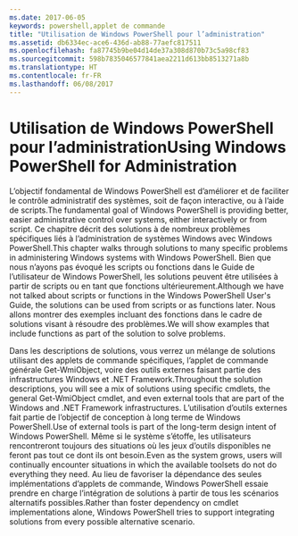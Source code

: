 ```yaml
---
ms.date: 2017-06-05
keywords: powershell,applet de commande
title: "Utilisation de Windows PowerShell pour l’administration"
ms.assetid: db6334ec-ace6-436d-ab88-77aefc817511
ms.openlocfilehash: fa87745b9be04d14de37a308d870b73c5a98cf83
ms.sourcegitcommit: 598b7835046577841aea2211d613bb8513271a8b
ms.translationtype: HT
ms.contentlocale: fr-FR
ms.lasthandoff: 06/08/2017
---
```

# <a name="using-windows-powershell-for-administration"></a><span data-ttu-id="135e5-103">Utilisation de Windows PowerShell pour l’administration</span><span class="sxs-lookup"><span data-stu-id="135e5-103">Using Windows PowerShell for Administration</span></span>
<span data-ttu-id="135e5-104">L’objectif fondamental de Windows PowerShell est d’améliorer et de faciliter le contrôle administratif des systèmes, soit de façon interactive, ou à l’aide de scripts.</span><span class="sxs-lookup"><span data-stu-id="135e5-104">The fundamental goal of Windows PowerShell is providing better, easier administrative control over systems, either interactively or from script.</span></span> <span data-ttu-id="135e5-105">Ce chapitre décrit des solutions à de nombreux problèmes spécifiques liés à l’administration de systèmes Windows avec Windows PowerShell.</span><span class="sxs-lookup"><span data-stu-id="135e5-105">This chapter walks through solutions to many specific problems in administering Windows systems with Windows PowerShell.</span></span> <span data-ttu-id="135e5-106">Bien que nous n’ayons pas évoqué les scripts ou fonctions dans le Guide de l’utilisateur de Windows PowerShell, les solutions peuvent être utilisées à partir de scripts ou en tant que fonctions ultérieurement.</span><span class="sxs-lookup"><span data-stu-id="135e5-106">Although we have not talked about scripts or functions in the Windows PowerShell User's Guide, the solutions can be used from scripts or as functions later.</span></span> <span data-ttu-id="135e5-107">Nous allons montrer des exemples incluant des fonctions dans le cadre de solutions visant à résoudre des problèmes.</span><span class="sxs-lookup"><span data-stu-id="135e5-107">We will show examples that include functions as part of the solution to solve problems.</span></span>

<span data-ttu-id="135e5-108">Dans les descriptions de solutions, vous verrez un mélange de solutions utilisant des applets de commande spécifiques, l’applet de commande générale Get-WmiObject, voire des outils externes faisant partie des infrastructures Windows et .NET Framework.</span><span class="sxs-lookup"><span data-stu-id="135e5-108">Throughout the solution descriptions, you will see a mix of solutions using specific cmdlets, the general Get-WmiObject cmdlet, and even external tools that are part of the Windows and .NET Framework infrastructures.</span></span> <span data-ttu-id="135e5-109">L’utilisation d’outils externes fait partie de l’objectif de conception à long terme de Windows PowerShell.</span><span class="sxs-lookup"><span data-stu-id="135e5-109">Use of external tools is part of the long-term design intent of Windows PowerShell.</span></span> <span data-ttu-id="135e5-110">Même si le système s’étoffe, les utilisateurs rencontreront toujours des situations où les jeux d’outils disponibles ne feront pas tout ce dont ils ont besoin.</span><span class="sxs-lookup"><span data-stu-id="135e5-110">Even as the system grows, users will continually encounter situations in which the available toolsets do not do everything they need.</span></span> <span data-ttu-id="135e5-111">Au lieu de favoriser la dépendance des seules implémentations d’applets de commande, Windows PowerShell essaie prendre en charge l’intégration de solutions à partir de tous les scénarios alternatifs possibles.</span><span class="sxs-lookup"><span data-stu-id="135e5-111">Rather than foster dependency on cmdlet implementations alone, Windows PowerShell tries to support integrating solutions from every possible alternative scenario.</span></span>

